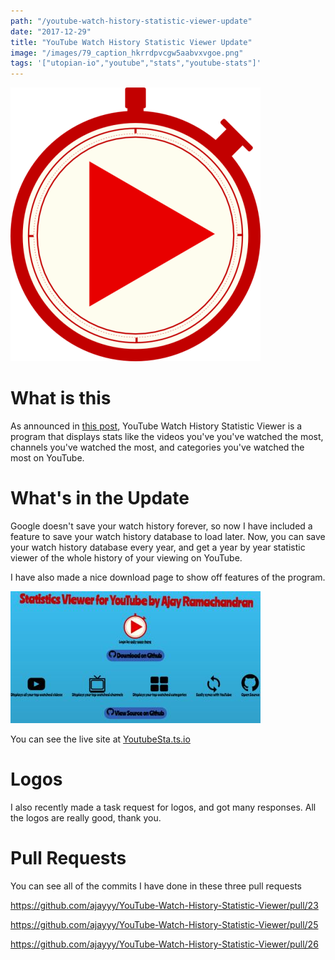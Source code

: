 ```yaml
---
path: "/youtube-watch-history-statistic-viewer-update"
date: "2017-12-29"
title: "YouTube Watch History Statistic Viewer Update"
image: "/images/79_caption_hkrrdpvcgw5aabvxvgoe.png"
tags: '["utopian-io","youtube","stats","youtube-stats"]'
---
```


![image.png](./images/hkrrdpvcgw5aabvxvgoe.png)

# What is this

As announced in [this post](https://utopian.io/utopian-io/@ajayyy/youtube-watch-history-statistics-viewer), YouTube Watch History Statistic Viewer is a program that displays stats like the videos you've you've watched the most, channels you've watched the most, and categories you've watched the most on YouTube.

# What's in the Update

Google doesn't save your watch history forever, so now I have included a feature to save your watch history database to load later. Now, you can save your watch history database every year, and get a year by year statistic viewer of the whole history of your viewing on YouTube.

I have also made a nice download page to show off features of the program.

![image.png](./images/yhfujxjkoptx26tehtj2.png)

You can see the live site at [YoutubeSta.ts.io](http://YoutubeSta.ts.io/)

# Logos

I also recently made a task request for logos, and got many responses. All the logos are really good, thank you.

# Pull Requests

You can see all of the commits I have done in these three pull requests

https://github.com/ajayyy/YouTube-Watch-History-Statistic-Viewer/pull/23

https://github.com/ajayyy/YouTube-Watch-History-Statistic-Viewer/pull/25

https://github.com/ajayyy/YouTube-Watch-History-Statistic-Viewer/pull/26

